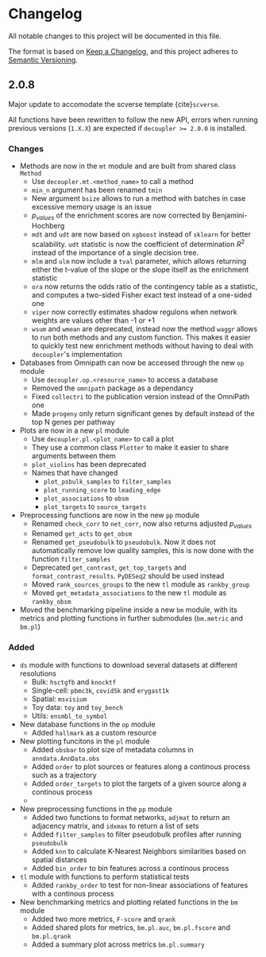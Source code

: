 # Changelog

All notable changes to this project will be documented in this file.

The format is based on [Keep a Changelog][],
and this project adheres to [Semantic Versioning][].

[keep a changelog]: https://keepachangelog.com/en/1.0.0/
[semantic versioning]: https://semver.org/spec/v2.0.0.html

## 2.0.8

Major update to accomodate the scverse template {cite}`scverse`.

All functions have been rewritten to follow the new API, errors when running previous versions (`1.X.X`) are expected if `decoupler >= 2.0.0` is installed.

### Changes

- Methods are now in the `mt` module and are built from shared class `Method`
  - Use `decoupler.mt.<method_name>` to call a method
  - `min_n` argument has been renamed `tmin`
  - New argument `bsize` allows to run a method with batches in case excessive memory usage is an issue
  - $p_{values}$ of the enrichment scores are now corrected by Benjamini-Hochberg
  - `mdt` and `udt` are now based on `xgboost` instead of `sklearn` for better scalability. `udt` statistic is now the coefficient of determination $R^2$ instead of the importance of a single decision tree.
  - `mlm` and `ulm` now include a `tval` parameter, which allows returning either the t-value of the slope or the slope itself as the enrichment statistic
  - `ora` now returns the odds ratio of the contingency table as a statistic, and computes a two-sided Fisher exact test instead of a one-sided one
  - `viper` now correctly estimates shadow regulons when network weights are values other than -1 or +1
  - `wsum` and `wmean` are deprecated, instead now the method `waggr` allows to run both methods and any custom function. This makes it easier to quickly test new enrichment methods without having to deal with `decoupler`'s implementation
- Databases from Omnipath can now be accessed through the new `op` module
  - Use `decoupler.op.<resource_name>` to access a database
  - Removed the `omnipath` package as a dependancy
  - Fixed `collectri` to the publication version instead of the OmniPath one
  - Made `progeny` only return significant genes by default instead of the top N genes per pathway
- Plots are now in a new `pl` module
    - Use `decoupler.pl.<plot_name>` to call a plot
    - They use a common class `Plotter` to make it easier to share arguments between them
    - `plot_violins` has been deprecated
    - Names that have changed
      - `plot_psbulk_samples` to `filter_samples`
      - `plot_running_score` to `leading_edge`
      - `plot_associations` to `obsm`
      - `plot_targets` to `source_targets`
- Preprocessing functions are now in the new `pp` module
  - Renamed `check_corr` to `net_corr`, now also returns adjusted $p_{values}$
  - Renamed `get_acts` to `get_obsm`
  - Renamed `get_pseudobulk` to `pseudobulk`. Now it does not automatically remove low quality samples, this is now done with the function `filter_samples`
  - Deprecated `get_contrast`, `get_top_targets` and `format_contrast_results`. `PyDESeq2` should be used instead
  - Moved `rank_sources_groups` to the new `tl` module as `rankby_group`
  - Moved `get_metadata_associations` to the new `tl` module as `rankby_obsm`
- Moved the benchmarking pipeline inside a new `bm` module, with its metrics and plotting functions in further submodules (`bm.metric` and `bm.pl`)

### Added

- `ds` module with functions to download several datasets at different resolutions
    - Bulk: `hsctgfb` and `knocktf`
    - Single-cell: `pbmc3k`, `covid5k` and `erygast1k`
    - Spatial: `msvisium`
    - Toy data: `toy` and `toy_bench`
    - Utils: `ensmbl_to_symbol`
- New database functions in the `op` module
  - Added `hallmark` as a custom resource
- New plotting funcitons in the `pl` module
  - Added `obsbar` to plot size of metadata columns in `anndata.AnnData.obs`
  - Added `order` to plot sources or features along a continous process such as a trajectory
  - Added `order_targets` to plot the targets of a given source along a continous process
  -
- New preprocessing functions in the `pp` module
  - Added two functions to format networks, `adjmat` to return an adjacency matrix, and `idxmax` to return a list of sets
  - Added `filter_samples` to filter pseudobulk profiles after running `pseudobulk`
  - Added `knn` to calculate K-Nearest Neighbors similarities based on spatial distances
  - Added `bin_order` to bin features across a continous process
- `tl` module with functions to perform statistical tests
  - Added `rankby_order` to test for non-linear associations of features with a continous process
- New benchmarking metrics and plotting related functions in the `bm` module
  - Added two more metrics, `F-score` and `qrank`
  - Added shared plots for metrics, `bm.pl.auc`, `bm.pl.fscore` and `bm.pl.qrank`
  - Added a summary plot across metrics `bm.pl.summary`
